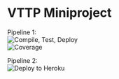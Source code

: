 # VTTP Miniproject

Pipeline 1: <br>
![Compile, Test, Deploy](https://github.com/lyon-tan96/vttp_miniproject/actions/workflows/main.yaml/badge.svg)
<br>
![Coverage](https://frigo.sgp1.digitaloceanspaces.com/coverage/vttp_miniproject/jacoco.svg)

Pipeline 2: <br>
![Deploy to Heroku](https://github.com/lyon-tan96/vttp_miniproject/actions/workflows/deploy.yaml/badge.svg)
